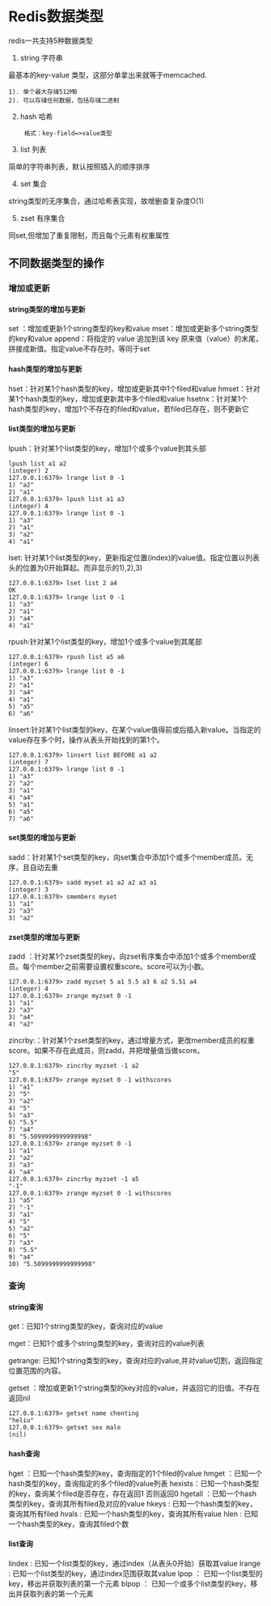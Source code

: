 # Redis数据类型

redis一共支持5种数据类型

1. string 字符串

最基本的key-value 类型，这部分单拿出来就等于memcached.

    1). 单个最大存储512MB
    2). 可以存储任何数据，包括存储二进制
2. hash 哈希

        格式：key-field=>value类型

3. list 列表

简单的字符串列表，默认按照插入的顺序排序

4. set 集合

string类型的无序集合，通过哈希表实现，故增删查复杂度O(1)

5. zset 有序集合

同set,但增加了重复限制，而且每个元素有权重属性

## 不同数据类型的操作

### 增加或更新

#### string类型的增加与更新

set ：增加或更新1个string类型的key和value
mset：增加或更新多个string类型的key和value
append：将指定的 value 追加到该 key 原来值（value）的末尾，拼接成新值。指定value不存在时，等同于set

#### hash类型的增加与更新

hset：针对某1个hash类型的key，增加或更新其中1个filed和value
hmset：针对某1个hash类型的key，增加或更新其中多个filed和value
hsetnx：针对某1个hash类型的key，增加1个不存在的filed和value，若filed已存在，则不更新它

#### list类型的增加与更新

lpush：针对某1个list类型的key，增加1个或多个value到其头部

    lpush list a1 a2
    (integer) 2
    127.0.0.1:6379> lrange list 0 -1
    1) "a2"
    2) "a1"
    127.0.0.1:6379> lpush list a1 a3
    (integer) 4
    127.0.0.1:6379> lrange list 0 -1
    1) "a3"
    2) "a1"
    3) "a2"
    4) "a1"

lset: 针对某1个list类型的key，更新指定位置(index)的value值。指定位置以列表头的位置为0开始算起。而非显示的1),2),3)

    127.0.0.1:6379> lset list 2 a4
    OK
    127.0.0.1:6379> lrange list 0 -1
    1) "a3"
    2) "a1"
    3) "a4"
    4) "a1"
rpush:针对某1个list类型的key，增加1个或多个value到其尾部

    127.0.0.1:6379> rpush list a5 a6
    (integer) 6
    127.0.0.1:6379> lrange list 0 -1
    1) "a3"
    2) "a1"
    3) "a4"
    4) "a1"
    5) "a5"
    6) "a6"
linsert:针对某1个list类型的key，在某个value值得前或后插入新value。当指定的value存在多个时，操作从表头开始找到的第1个。

    127.0.0.1:6379> linsert list BEFORE a1 a2
    (integer) 7
    127.0.0.1:6379> lrange list 0 -1
    1) "a3"
    2) "a2"
    3) "a1"
    4) "a4"
    5) "a1"
    6) "a5"
    7) "a6"

#### set类型的增加与更新

sadd：针对某1个set类型的key，向set集合中添加1个或多个member成员。无序，且自动去重

    127.0.0.1:6379> sadd myset a1 a2 a2 a3 a1
    (integer) 3
    127.0.0.1:6379> smembers myset
    1) "a1"
    2) "a3"
    3) "a2"

#### zset类型的增加与更新

zadd ：针对某1个zset类型的key，向zset有序集合中添加1个或多个member成员。每个member之前需要设置权重score。score可以为小数。

    127.0.0.1:6379> zadd myzset 5 a1 5.5 a3 6 a2 5.51 a4
    (integer) 4
    127.0.0.1:6379> zrange myzset 0 -1
    1) "a1"
    2) "a3"
    3) "a4"
    4) "a2"
zincrby:：针对某1个zset类型的key，通过增量方式，更改member成员的权重score。如果不存在此成员，则zadd，并把增量值当做score。

    127.0.0.1:6379> zincrby myzset -1 a2
    "5"
    127.0.0.1:6379> zrange myzset 0 -1 withscores
    1) "a1"
    2) "5"
    3) "a2"
    4) "5"
    5) "a3"
    6) "5.5"
    7) "a4"
    8) "5.5099999999999998"
    127.0.0.1:6379> zrange myzset 0 -1
    1) "a1"
    2) "a2"
    3) "a3"
    4) "a4"
    127.0.0.1:6379> zincrby myzset -1 a5
    "-1"
    127.0.0.1:6379> zrange myzset 0 -1 withscores
    1) "a5"
    2) "-1"
    3) "a1"
    4) "5"
    5) "a2"
    6) "5"
    7) "a3"
    8) "5.5"
    9) "a4"
    10) "5.5099999999999998"

### 查询

#### string查询

get：已知1个string类型的key，查询对应的value

mget：已知1个或多个string类型的key，查询对应的value列表

getrange: 已知1个string类型的key，查询对应的value,并对value切割，返回指定位置范围的内容。

getset ：增加或更新1个string类型的key对应的value，并返回它的旧值。不存在返回nil

    127.0.0.1:6379> getset name chenting
    "heliu"
    127.0.0.1:6379> getset sex male
    (nil)

#### hash查询

hget ：已知一个hash类型的key，查询指定的1个filed的value
hmget ：已知一个hash类型的key，查询指定的多个filed的value列表
hexists：已知一个hash类型的key，查询某个filed是否存在，存在返回1 否则返回0
hgetall ：已知一个hash类型的key，查询其所有filed及对应的value
hkeys : 已知一个hash类型的key，查询其所有filed
hvals : 已知一个hash类型的key，查询其所有value
hlen : 已知一个hash类型的key，查询其filed个数

#### list查询

lindex : 已知一个list类型的key，通过index（从表头0开始）获取其value
lrange : 已知一个list类型的key，通过index范围获取其value
lpop ： 已知一个list类型的key，移出并获取列表的第一个元素
blpop ： 已知一个或多个list类型的key，移出并获取列表的第一个元素